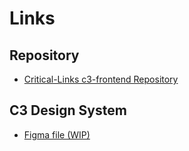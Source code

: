 # Links

## Repository

- [Critical-Links c3-frontend Repository](https://bitbucket.org/criticallinksteam/c3-frontend/src)

## C3 Design System

- [Figma file (WIP)](https://www.figma.com/file/9McTHoSmH4WnqlOyUNihtk/Design-System?node-id=0%3A1)